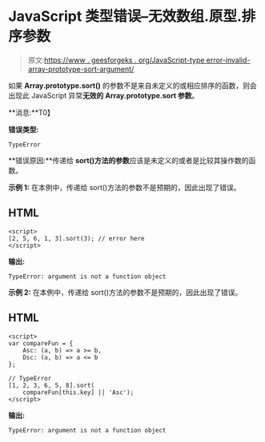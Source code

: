 # JavaScript 类型错误–无效数组.原型.排序参数

> 原文:[https://www . geesforgeks . org/JavaScript-type error-invalid-array-prototype-sort-argument/](https://www.geeksforgeeks.org/javascript-typeerror-invalid-array-prototype-sort-argument/)

如果 **Array.prototype.sort()** 的参数不是来自未定义的或相应排序的函数，则会出现此 JavaScript 异常**无效的 Array.prototype.sort 参数**。

**消息:**T0】

**错误类型:**

```
TypeError
```

**错误原因:**传递给 **sort()方法的参数**应该是未定义的或者是比较其操作数的函数。

**示例 1:** 在本例中，传递给 sort()方法的参数不是预期的，因此出现了错误。

## HTML

```
<script>
[2, 5, 6, 1, 3].sort(3); // error here
</script>
```

**输出:**

```
TypeError: argument is not a function object
```

**示例 2:** 在本例中，传递给 sort()方法的参数不是预期的，因此出现了错误。

## HTML

```
<script>
var compareFun = { 
    Asc: (a, b) => a >= b, 
    Dsc: (a, b) => a <= b 
};

// TypeError
[1, 2, 3, 6, 5, 8].sort(
    compareFun[this.key] || 'Asc');
</script>
```

**输出:**

```
TypeError: argument is not a function object
```